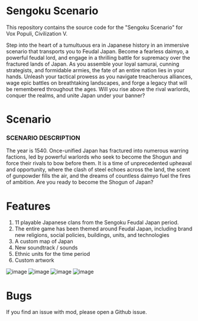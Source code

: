 # Sengoku Scenario
This repository contains the source code for the "Sengoku Scenario" for Vox Populi, Civilization V.

Step into the heart of a tumultuous era in Japanese history in an immersive scenario that transports you to Feudal Japan. Become a fearless daimyo, a powerful feudal lord, and engage in a thrilling battle for supremacy over the fractured lands of Japan. As you assemble your loyal samurai, cunning strategists, and formidable armies, the fate of an entire nation lies in your hands. Unleash your tactical prowess as you navigate treacherous alliances, wage epic battles on breathtaking landscapes, and forge a legacy that will be remembered throughout the ages. Will you rise above the rival warlords, conquer the realms, and unite Japan under your banner?

# Scenario
### SCENARIO DESCRIPTION
The year is 1540. Once-unified Japan has fractured into numerous warring factions, led by powerful warlords who seek to become the Shogun and force their rivals to bow before them. It is a time of unprecedented upheaval and opportunity, where the clash of steel echoes across the land, the scent of gunpowder fills the air, and the dreams of countless daimyo fuel the fires of ambition. Are you ready to become the Shogun of Japan?

# Features
1. 11 playable Japanese clans from the Sengoku Feudal Japan period.
2. The entire game has been themed around Feudal Japan, including brand new religions, social policies, buildings, units, and technologies
3. A custom map of Japan
4. New soundtrack / sounds
5. Ethnic units for the time period
6. Custom artwork

![image](https://github.com/mwhiter/SengokuScenario/assets/4925402/c9dbc8da-94cb-446f-9059-363240f05fb7)
![image](https://github.com/mwhiter/SengokuScenario/assets/4925402/7e75ed22-0e4e-4366-82ad-d7f5ab001431)
![image](https://github.com/mwhiter/SengokuScenario/assets/4925402/1ff931a8-84ec-434b-a356-5ed748748ca1)
![image](https://github.com/mwhiter/SengokuScenario/assets/4925402/a8aa1038-c424-4a94-a683-24fed6b780ba)

# Bugs
If you find an issue with mod, please open a Github issue.

